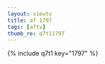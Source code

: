 ```yaml
--- 
layout: sieutv
title: af 1797
tags: [aftv]
thumb_re: q7t11797
---
```

{% include q7t1 key="1797" %} 
